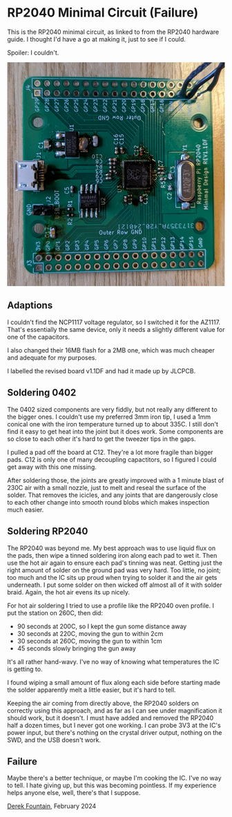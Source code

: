 # RP2040 Minimal Circuit (Failure)

This is the RP2040 minimal circuit, as linked to from the RP2040
hardware guide. I thought I'd have a go at making it, just to see if
I could.

Spoiler: I couldn't.

![alt text](Images/board.jpg "Board")

## Adaptions

I couldn't find the NCP1117 voltage regulator, so I switched it for
the AZ1117. That's essentially the same device, only it needs a
slightly different value for one of the capacitors.

I also changed their 16MB flash for a 2MB one, which was much
cheaper and adequate for my purposes.

I labelled the revised board v1.1DF and had it made up by JLCPCB.

## Soldering 0402

The 0402 sized components are very fiddly, but not really any
different to the bigger ones. I couldn't use my preferred 3mm iron
tip, I used a 1mm conical one with the iron temperature turned up
to about 335C. I still don't find it easy to get heat into the joint
but it does work. Some components are so close to each other it's
hard to get the tweezer tips in the gaps.

I pulled a pad off the board at C12. They're a lot more fragile than
bigger pads. C12 is only one of many decoupling capactitors, so I
figured I could get away with this one missing.

After soldering those, the joints are greatly improved with a 1 minute
blast of 230C air with a small nozzle, just to melt and reseal the
surface of the solder. That removes the icicles, and any joints that
are dangerously close to each other change into smooth round blobs
which makes inspection much easier.

## Soldering RP2040

The RP2040 was beyond me. My best approach was to use liquid flux on
the pads, then wipe a tinned soldering iron along each pad to wet it.
Then use the hot air again to ensure each pad's tinning was neat.
Getting just the right amount of solder on the ground pad was very
hard. Too little, no joint; too much and the IC sits up proud when
trying to solder it and the air gets underneath. I put some solder on
then wicked off almost all of it with solder braid.  Again, the hot
air evens its up nicely.

For hot air soldering I tried to use a profile like the RP2040 oven
profile. I put the station on 260C, then did:

* 90 seconds at 200C, so I kept the gun some distance away
* 30 seconds at 220C, moving the gun to within 2cm
* 30 seconds at 260C, moving the gun to within 1cm
* 45 seconds slowly bringing the gun away

It's all rather hand-wavy. I've no way of knowing what temperatures
the IC is getting to.

I found wiping a small amount of flux along each side before starting
made the solder apparently melt a little easier, but it's hard to tell.

Keeping the air coming from directly above, the RP2040 solders on
correctly using this approach, and as far as I can see under
magnification it should work, but it doesn't. I must have added and
removed the RP2040 half a dozen times, but I never got one working.
I can probe 3V3 at the IC's power input, but there's nothing on the
crystal driver output, nothing on the SWD, and the USB doesn't work.

## Failure

Maybe there's a better technique, or maybe I'm cooking the IC. I've
no way to tell. I hate giving up, but this was becoming pointless.
If my experience helps anyone else, well, there's that I suppose.

[Derek Fountain](https://www.derekfountain.org/), February 2024